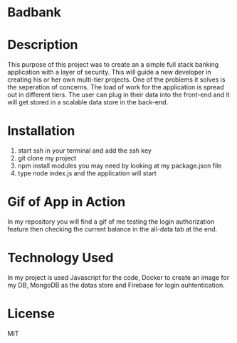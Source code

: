 # Badbank
# Description
This purpose of this project was to create an a simple full stack banking application with a layer of security. This will guide a new developer in creating his or her own multi-tier projects. One of the problems it solves is the seperation of concerns. The load of work for the application is spread out in different tiers. The user can plug in their data into the front-end and it will get stored in a scalable data store in the back-end. 
# Installation 
1. start ssh in your terminal and add the ssh key
2. git clone my project
3. npm install modules you may need by looking at my package.json file
4. type node index.js and the application will start
# Gif of App in Action
In my repository you will find a gif of me testing the login authorization feature then checking the current balance in the all-data tab at the end.
# Technology Used
In my project is used Javascript for the code, Docker to create an image for my DB, MongoDB as the datas store and Firebase for login auhtentication.
# License
MIT



